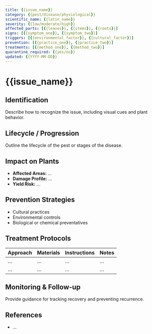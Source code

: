 ```yaml
---
title: {{issue_name}}
category: {{pest/disease/physiological}}
scientific_name: {{latin_name}}
severity: {{low/moderate/high}}
affected_parts: [{{leaves}}, {{stems}}, {{roots}}]
signs: [{{symptom_one}}, {{symptom_two}}]
triggers: [{{environmental_factor}}, {{cultural_factor}}]
prevention: [{{practice_one}}, {{practice_two}}]
treatments: [{{method_one}}, {{method_two}}]
quarantine_required: {{yes/no}}
updated: {{YYYY-MM-DD}}
---
```

# {{issue_name}}

## Identification
Describe how to recognize the issue, including visual cues and plant behavior.

## Lifecycle / Progression
Outline the lifecycle of the pest or stages of the disease.

## Impact on Plants
- **Affected Areas:** …
- **Damage Profile:** …
- **Yield Risk:** …

## Prevention Strategies
- Cultural practices
- Environmental controls
- Biological or chemical preventatives

## Treatment Protocols
| Approach | Materials | Instructions | Notes |
|----------|-----------|--------------|-------|
| … | … | … | … |
| … | … | … | … |

## Monitoring & Follow-up
Provide guidance for tracking recovery and preventing recurrence.

## References
- …
